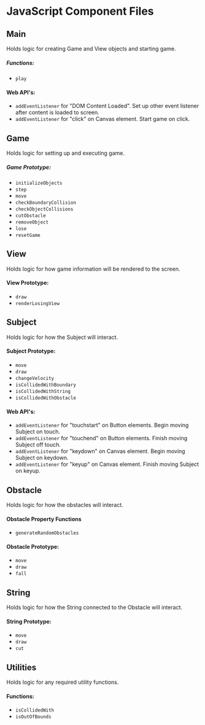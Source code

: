 # JavaScript Component Files

## Main
Holds logic for creating Game and View objects and starting game.

##### Functions:
- `play`

#### Web API's:
- `addEventListener` for "DOM Content Loaded".  Set up other event listener after content is loaded to screen.
- `addEventListener` for "click" on Canvas element.  Start game on click.

## Game
Holds logic for setting up and executing game.

##### Game Prototype:
- `initializeObjects`
- `step`
- `move`
- `checkBoundaryCollision`
- `checkObjectCollisions`
- `cutObstacle`
- `removeObject`
- `lose`
- `resetGame`

## View
Holds logic for how game information will be rendered to the screen.

#### View Prototype:
- `draw`
- `renderLosingView`

## Subject
Holds logic for how the Subject will interact.

#### Subject Prototype:
- `move`
- `draw`
- `changeVelocity`
- `isCollidedWithBoundary`
- `isCollidedWithString`
- `isCollidedWithObstacle`

#### Web API's:
- `addEventListener` for "touchstart" on Button elements.  Begin moving Subject on touch.
- `addEventListener` for "touchend" on Button elements.  Finish moving Subject off touch.
- `addEventListener` for "keydown" on Canvas element.  Begin moving Subject on keydown.
- `addEventListener` for "keyup" on Canvas element.  Finish moving Subject on keyup.

## Obstacle
Holds logic for how the obstacles will interact.

#### Obstacle Property Functions
- `generateRandomObstacles`

#### Obstacle Prototype:
- `move`
- `draw`
- `fall`

## String
Holds logic for how the String connected to the Obstacle will interact.

#### String Prototype:
- `move`
- `draw`
- `cut`

## Utilities
Holds logic for any required utility functions.

#### Functions:
- `isCollidedWith`
- `isOutOfBounds`
